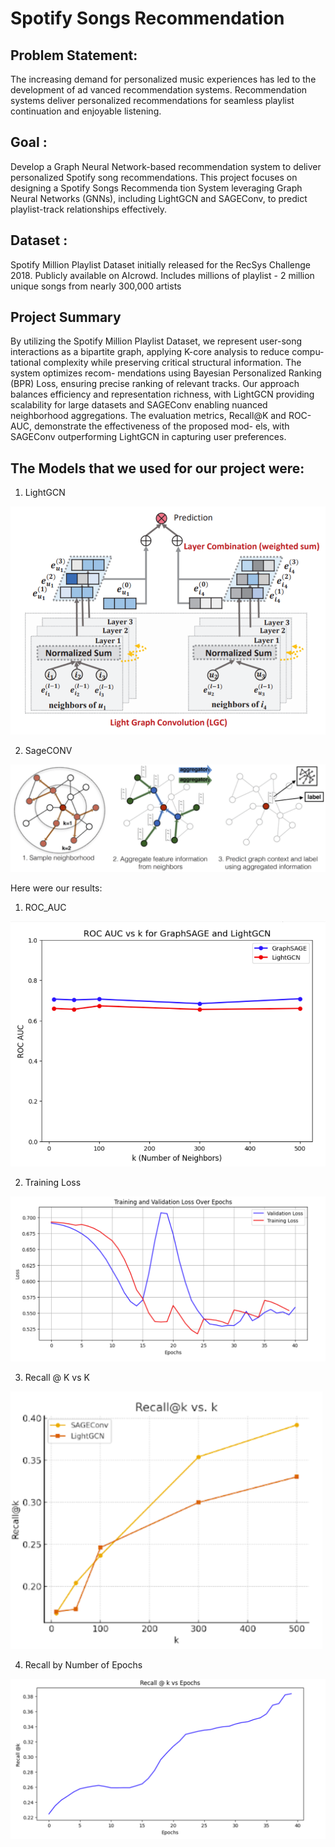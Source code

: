 # Spotify Songs Recommendation

## Problem Statement:
The increasing demand for personalized music experiences has led to the development of ad
vanced recommendation systems. Recommendation systems deliver personalized recommendations for seamless playlist continuation and enjoyable listening.

## Goal : 
Develop a Graph Neural Network-based recommendation system to deliver personalized Spotify song recommendations. This project focuses on designing a Spotify Songs Recommenda
tion System leveraging Graph Neural Networks (GNNs), including LightGCN and SAGEConv, to
predict playlist-track relationships effectively. 

## Dataset :
Spotify Million Playlist Dataset initially released for the RecSys Challenge 2018. Publicly available on AIcrowd.
Includes millions of playlist - 2 million unique songs from nearly 300,000 artists

## Project Summary 
By utilizing the Spotify Million Playlist Dataset, we represent user-song interactions as a bipartite graph, applying K-core analysis to reduce compu-
tational complexity while preserving critical structural information. The system optimizes recom-
mendations using Bayesian Personalized Ranking (BPR) Loss, ensuring precise ranking of relevant
tracks. Our approach balances efficiency and representation richness, with LightGCN providing
scalability for large datasets and SAGEConv enabling nuanced neighborhood aggregations. The
evaluation metrics, Recall@K and ROC-AUC, demonstrate the effectiveness of the proposed mod-
els, with SAGEConv outperforming LightGCN in capturing user preferences.

## The Models that we used for our project were: 
1. LightGCN

![Diagram of the project](lightgcn.png "Project Diagram")

2. SageCONV

![Diagram of the project](sageConv.PNG "Project Diagram")



Here were our results: 
1. ROC_AUC
   
![Diagram of the project](ROC_AUC.png "Project Diagram")

2. Training Loss
 
![Diagram of the project](Training_loss.png "Project Diagram")

3. Recall @ K vs K

![Diagram of the project](Recall@k_vs_k.png "Project Diagram")

4. Recall by Number of Epochs
   
![Diagram of the project](Recall@Kforepochs.png "Project Diagram")
